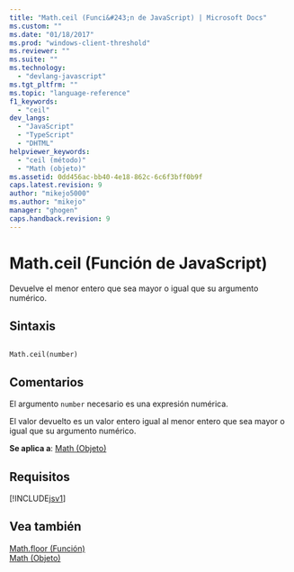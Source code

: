 ```yaml
---
title: "Math.ceil (Funci&#243;n de JavaScript) | Microsoft Docs"
ms.custom: ""
ms.date: "01/18/2017"
ms.prod: "windows-client-threshold"
ms.reviewer: ""
ms.suite: ""
ms.technology: 
  - "devlang-javascript"
ms.tgt_pltfrm: ""
ms.topic: "language-reference"
f1_keywords: 
  - "ceil"
dev_langs: 
  - "JavaScript"
  - "TypeScript"
  - "DHTML"
helpviewer_keywords: 
  - "ceil (método)"
  - "Math (objeto)"
ms.assetid: 0dd456ac-bb40-4e18-862c-6c6f3bff0b9f
caps.latest.revision: 9
author: "mikejo5000"
ms.author: "mikejo"
manager: "ghogen"
caps.handback.revision: 9
---
```

# Math.ceil (Funci&#243;n de JavaScript)
Devuelve el menor entero que sea mayor o igual que su argumento numérico.  
  
## Sintaxis  
  
```  
  
Math.ceil(number)   
```  
  
## Comentarios  
 El argumento `number` necesario es una expresión numérica.  
  
 El valor devuelto es un valor entero igual al menor entero que sea mayor o igual que su argumento numérico.  
  
 **Se aplica a**: [Math \(Objeto\)](../../javascript/reference/math-object-javascript.md)  
  
## Requisitos  
 [!INCLUDE[jsv1](../../javascript/misc/includes/jsv1-md.md)]  
  
## Vea también  
 [Math.floor \(Función\)](../../javascript/reference/math-floor-function-javascript.md)   
 [Math \(Objeto\)](../../javascript/reference/math-object-javascript.md)